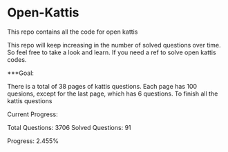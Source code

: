# Open-Kattis
This repo contains all the code for open kattis

This repo will keep increasing in the number of solved questions over time. 
So feel free to take a look and learn. If you need a ref to solve open kattis codes.

***Goal:

There is a total of 38 pages of kattis questions. Each page has 100 quesions, except for the last page, which has 6 questions.
To finish all the kattis questions


Current Progress:

Total Questions: 3706
Solved Questions: 91

Progress: 2.455%
